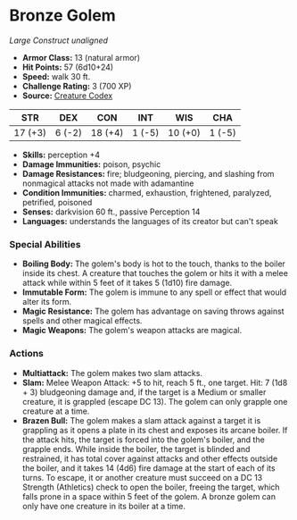 # Bronze Golem

*Large* *Construct* *unaligned*

- **Armor Class:** 13 (natural armor)
- **Hit Points:** 57 (6d10+24)
- **Speed:** walk 30 ft.
- **Challenge Rating:** 3 (700 XP)
- **Source:** [Creature Codex](https://koboldpress.com/kpstore/product/creature-codex-for-5th-edition-dnd/)

| STR | DEX | CON | INT | WIS | CHA |
| --- | --- | --- | --- | --- | --- |
| 17 (+3) | 6 (-2) | 18 (+4) | 1 (-5) | 10 (+0) | 1 (-5) |

- **Skills:** perception +4
- **Damage Immunities:** poison, psychic
- **Damage Resistances:** fire; bludgeoning, piercing, and slashing from nonmagical attacks not made with adamantine
- **Condition Immunities:** charmed, exhaustion, frightened, paralyzed, petrified, poisoned
- **Senses:** darkvision 60 ft., passive Perception 14
- **Languages:** understands the languages of its creator but can't speak
### Special Abilities
- **Boiling Body:** The golem's body is hot to the touch, thanks to the boiler inside its chest. A creature that touches the golem or hits it with a melee attack while within 5 feet of it takes 5 (1d10) fire damage.
- **Immutable Form:** The golem is immune to any spell or effect that would alter its form.
- **Magic Resistance:** The golem has advantage on saving throws against spells and other magical effects.
- **Magic Weapons:** The golem's weapon attacks are magical.
### Actions
- **Multiattack:** The golem makes two slam attacks.
- **Slam:** Melee Weapon Attack: +5 to hit, reach 5 ft., one target. Hit: 7 (1d8 + 3) bludgeoning damage and, if the target is a Medium or smaller creature, it is grappled (escape DC 13). The golem can only grapple one creature at a time.
- **Brazen Bull:** The golem makes a slam attack against a target it is grappling as it opens a plate in its chest and exposes its arcane boiler. If the attack hits, the target is forced into the golem's boiler, and the grapple ends. While inside the boiler, the target is blinded and restrained, it has total cover against attacks and other effects outside the boiler, and it takes 14 (4d6) fire damage at the start of each of its turns. To escape, it or another creature must succeed on a DC 13 Strength (Athletics) check to open the boiler, freeing the target, which falls prone in a space within 5 feet of the golem. A bronze golem can only have one creature in its boiler at a time.
